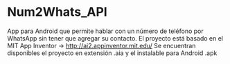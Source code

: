 # Num2Whats_API
 App para Android que permite hablar con un número de teléfono por WhatsApp sin tener que agregar su contacto.
 El proyecto está basado en el MIT App Inventor -> http://ai2.appinventor.mit.edu/ 
 Se encuentran disponibles el proyecto en extensión .aia y el instalable para Android .apk
